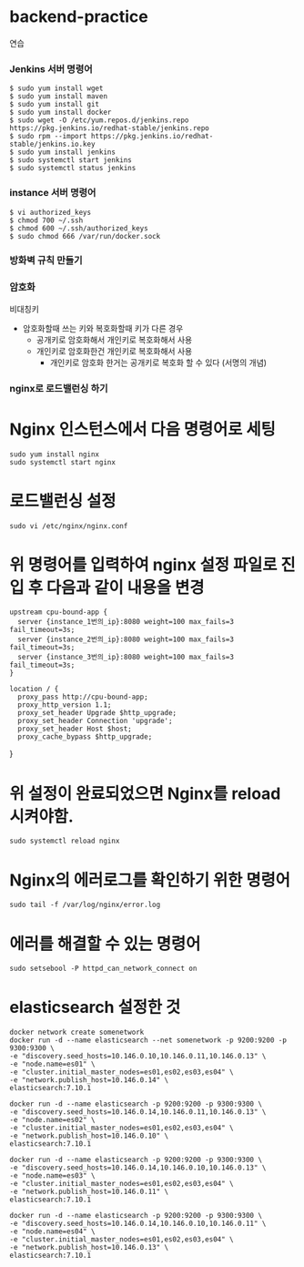 # backend-practice
연습


### Jenkins 서버 명령어
```shell script
$ sudo yum install wget
$ sudo yum install maven
$ sudo yum install git
$ sudo yum install docker
$ sudo wget -O /etc/yum.repos.d/jenkins.repo https://pkg.jenkins.io/redhat-stable/jenkins.repo
$ sudo rpm --import https://pkg.jenkins.io/redhat-stable/jenkins.io.key
$ sudo yum install jenkins
$ sudo systemctl start jenkins
$ sudo systemctl status jenkins
```
### instance 서버 명령어
```shell script
$ vi authorized_keys
$ chmod 700 ~/.ssh
$ chmod 600 ~/.ssh/authorized_keys
$ sudo chmod 666 /var/run/docker.sock
```
### 방화벽 규칙 만들기

### 암호화
비대칭키
+ 암호화할때 쓰는 키와 복호화할때 키가 다른 경우
	+ 공개키로 암호화해서 개인키로 복호화해서 사용
	+ 개인키로 암호화한건 개인키로 복호화해서 사용
		+ 개인키로 암호화 한거는 공개키로 복호화 할 수 있다 (서명의 개념)


### nginx로 로드밸런싱 하기
# Nginx 인스턴스에서 다음 명령어로 세팅
```shell script
sudo yum install nginx
sudo systemctl start nginx
```



# 로드밸런싱 설정
```shell script
sudo vi /etc/nginx/nginx.conf
```

# 위 명령어를 입력하여 nginx 설정 파일로 진입 후 다음과 같이 내용을 변경
```shell script
upstream cpu-bound-app {
  server {instance_1번의_ip}:8080 weight=100 max_fails=3 fail_timeout=3s;
  server {instance_2번의_ip}:8080 weight=100 max_fails=3 fail_timeout=3s;
  server {instance_3번의_ip}:8080 weight=100 max_fails=3 fail_timeout=3s;
}

location / {
  proxy_pass http://cpu-bound-app;
  proxy_http_version 1.1;
  proxy_set_header Upgrade $http_upgrade;
  proxy_set_header Connection 'upgrade';
  proxy_set_header Host $host;
  proxy_cache_bypass $http_upgrade;

```
}

# 위 설정이 완료되었으면 Nginx를 reload 시켜야함.
```shell script
sudo systemctl reload nginx
```


# Nginx의 에러로그를 확인하기 위한 명령어
```shell script
sudo tail -f /var/log/nginx/error.log
```


# 에러를 해결할 수 있는 명령어
```shell script
sudo setsebool -P httpd_can_network_connect on
```



# elasticsearch 설정한 것

```shell script
docker network create somenetwork
docker run -d --name elasticsearch --net somenetwork -p 9200:9200 -p 9300:9300 \
-e "discovery.seed_hosts=10.146.0.10,10.146.0.11,10.146.0.13" \
-e "node.name=es01" \
-e "cluster.initial_master_nodes=es01,es02,es03,es04" \
-e "network.publish_host=10.146.0.14" \
elasticsearch:7.10.1
```

```shell script
docker run -d --name elasticsearch -p 9200:9200 -p 9300:9300 \
-e "discovery.seed_hosts=10.146.0.14,10.146.0.11,10.146.0.13" \
-e "node.name=es02" \
-e "cluster.initial_master_nodes=es01,es02,es03,es04" \
-e "network.publish_host=10.146.0.10" \
elasticsearch:7.10.1
```

```shell script
docker run -d --name elasticsearch -p 9200:9200 -p 9300:9300 \
-e "discovery.seed_hosts=10.146.0.14,10.146.0.10,10.146.0.13" \
-e "node.name=es03" \
-e "cluster.initial_master_nodes=es01,es02,es03,es04" \
-e "network.publish_host=10.146.0.11" \
elasticsearch:7.10.1
```

```shell script
docker run -d --name elasticsearch -p 9200:9200 -p 9300:9300 \
-e "discovery.seed_hosts=10.146.0.14,10.146.0.10,10.146.0.11" \
-e "node.name=es04" \
-e "cluster.initial_master_nodes=es01,es02,es03,es04" \
-e "network.publish_host=10.146.0.13" \
elasticsearch:7.10.1
```






